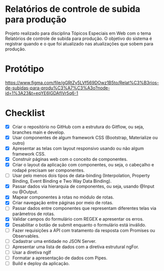 # Relatórios de controle de subida para produção

Projeto realizado para disciplina Tópicos Especiais em Web com o tema Relatórios de controle de subida para produção. O objetivo do sistema é registrar quando e o que foi atualizado nas atualizações que sobem para produção.

# Protótipo 
https://www.figma.com/file/gGRtZy5LVf569DOwz1B5to/Relat%C3%B3rios-de-subidas-para-produ%C3%A7%C3%A3o?node-id=1%3A23&t=eqYE6lGDAfIVr5q6-1

# Checklist

 - [X] Criar o repositório no GitHub com a estrutura do Gitflow, ou seja, branches main e develop.
 - [X] Usar componentes de algum framework CSS (Bootstrap, Materialize ou outro)
 - [X] Apresentar as telas com layout responsivo usando ou não algum framework CSS.
 - [X] Construir páginas web com o conceito de componentes.
 - [X] Criar o layout da aplicação com componentes, ou seja, o cabeçalho e rodapé precisam ser componentes.
 - [ ] Usar pelo menos dois tipos de data-binding (Interpolation, Property Binding, Event Binding e Two Way Data Binding).
 - [X] Passar dados via hierarquia de componentes, ou seja, usando @Input ou @Output.
 - [X] Mapear componentes à rotas no módulo de rotas.
 - [X] Criar navegação entre páginas por meio de rotas.
 - [ ] Passar dados entre componentes que representam diferentes telas via parâmetros de rotas.
 - [X] Validar campos do formulário com REGEX e apresentar os erros.
 - [X] Desabilitar o botão de submit enquanto o formulário está inválido.
 - [ ] Fazer requisições a API com tratamento da resposta com Promises ou Observables.
 - [ ] Cadastrar uma entidade no JSON Server.
 - [ ] Apresentar uma lista de dados com a diretiva estrutural ngFor.
 - [ ] Usar a diretiva ngIf
 - [ ] Formatar a apresentação de dados com Pipes.
 - [ ] Build e deploy da aplicação.
